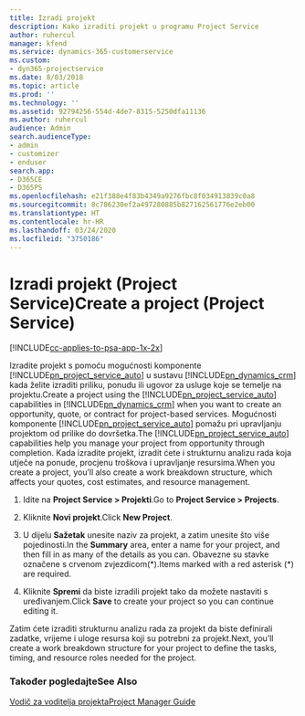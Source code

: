```yaml
---
title: Izradi projekt
description: Kako izraditi projekt u programu Project Service
author: ruhercul
manager: kfend
ms.service: dynamics-365-customerservice
ms.custom:
- dyn365-projectservice
ms.date: 8/03/2018
ms.topic: article
ms.prod: ''
ms.technology: ''
ms.assetid: 92794256-554d-4de7-8315-5250dfa11136
ms.author: ruhercul
audience: Admin
search.audienceType:
- admin
- customizer
- enduser
search.app:
- D365CE
- D365PS
ms.openlocfilehash: e21f388e4f83b4349a9276fbc8f034913839c0a8
ms.sourcegitcommit: 8c786230ef2a497280885b827162561776e2eb00
ms.translationtype: HT
ms.contentlocale: hr-HR
ms.lasthandoff: 03/24/2020
ms.locfileid: "3750186"
---
```

# <a name="create-a-project-project-service"></a><span data-ttu-id="adc64-103">Izradi projekt (Project Service)</span><span class="sxs-lookup"><span data-stu-id="adc64-103">Create a project (Project Service)</span></span>

[!INCLUDE[cc-applies-to-psa-app-1x-2x](../includes/cc-applies-to-psa-app-1x-2x.md)]

<span data-ttu-id="adc64-104">Izradite projekt s pomoću mogućnosti komponente [!INCLUDE[pn_project_service_auto](../includes/pn-project-service-auto.md)] u sustavu [!INCLUDE[pn_dynamics_crm](../includes/pn-dynamics-crm.md)] kada želite izraditi priliku, ponudu ili ugovor za usluge koje se temelje na projektu.</span><span class="sxs-lookup"><span data-stu-id="adc64-104">Create a project using the [!INCLUDE[pn_project_service_auto](../includes/pn-project-service-auto.md)] capabilities in [!INCLUDE[pn_dynamics_crm](../includes/pn-dynamics-crm.md)] when you want to create an opportunity, quote, or contract for project-based services.</span></span> <span data-ttu-id="adc64-105">Mogućnosti komponente [!INCLUDE[pn_project_service_auto](../includes/pn-project-service-auto.md)] pomažu pri upravljanju projektom od prilike do dovršetka.</span><span class="sxs-lookup"><span data-stu-id="adc64-105">The [!INCLUDE[pn_project_service_auto](../includes/pn-project-service-auto.md)] capabilities help you manage your project from opportunity through completion.</span></span> <span data-ttu-id="adc64-106">Kada izradite projekt, izradit ćete i strukturnu analizu rada koja utječe na ponude, procjenu troškova i upravljanje resursima.</span><span class="sxs-lookup"><span data-stu-id="adc64-106">When you create a project, you’ll also create a work breakdown structure, which affects your quotes, cost estimates, and resource management.</span></span>  
  
1.  <span data-ttu-id="adc64-107">Idite na **Project Service > Projekti**.</span><span class="sxs-lookup"><span data-stu-id="adc64-107">Go to **Project Service > Projects**.</span></span>  
  
2.  <span data-ttu-id="adc64-108">Kliknite **Novi projekt**.</span><span class="sxs-lookup"><span data-stu-id="adc64-108">Click **New Project**.</span></span>  
  
3.  <span data-ttu-id="adc64-109">U dijelu **Sažetak** unesite naziv za projekt, a zatim unesite što više pojedinosti.</span><span class="sxs-lookup"><span data-stu-id="adc64-109">In the **Summary** area, enter a name for your project, and then fill in as many of the details as you can.</span></span> <span data-ttu-id="adc64-110">Obavezne su stavke označene s crvenom zvjezdicom(\*).</span><span class="sxs-lookup"><span data-stu-id="adc64-110">Items marked with a red asterisk (\*) are required.</span></span>  
  
4.  <span data-ttu-id="adc64-111">Kliknite **Spremi** da biste izradili projekt tako da možete nastaviti s uređivanjem.</span><span class="sxs-lookup"><span data-stu-id="adc64-111">Click **Save** to create your project so you can continue editing it.</span></span>  
  
<span data-ttu-id="adc64-112">Zatim ćete izraditi strukturnu analizu rada za projekt da biste definirali zadatke, vrijeme i uloge resursa koji su potrebni za projekt.</span><span class="sxs-lookup"><span data-stu-id="adc64-112">Next, you’ll create a work breakdown structure for your project to define the tasks, timing, and resource roles needed for the project.</span></span>  
  
### <a name="see-also"></a><span data-ttu-id="adc64-113">Također pogledajte</span><span class="sxs-lookup"><span data-stu-id="adc64-113">See Also</span></span>  
 [<span data-ttu-id="adc64-114">Vodič za voditelja projekta</span><span class="sxs-lookup"><span data-stu-id="adc64-114">Project Manager Guide</span></span>](../project-service/project-manager-guide.md)

